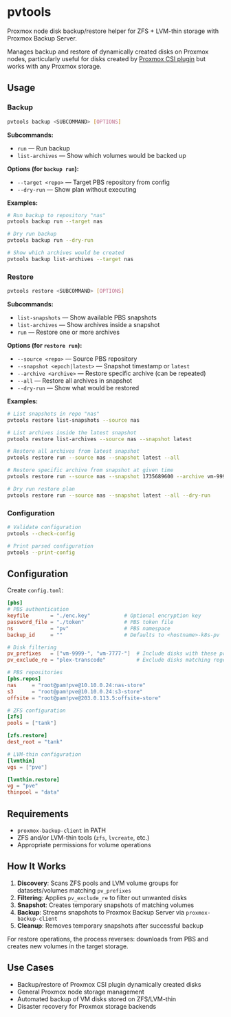 # pvtools

Proxmox node disk backup/restore helper for ZFS + LVM-thin storage with Proxmox Backup Server.

Manages backup and restore of dynamically created disks on Proxmox nodes, particularly useful for disks created by [Proxmox CSI plugin](https://github.com/sergelogvinov/proxmox-csi-plugin) but works with any Proxmox storage.

## Usage

### Backup

```bash
pvtools backup <SUBCOMMAND> [OPTIONS]
```

**Subcommands:**
- `run` — Run backup
- `list-archives` — Show which volumes would be backed up

**Options (for `backup run`):**
- `--target <repo>` — Target PBS repository from config
- `--dry-run` — Show plan without executing

**Examples:**
```bash
# Run backup to repository "nas"
pvtools backup run --target nas

# Dry run backup
pvtools backup run --dry-run

# Show which archives would be created
pvtools backup list-archives --target nas
```

### Restore

```bash
pvtools restore <SUBCOMMAND> [OPTIONS]
```

**Subcommands:**
- `list-snapshots` — Show available PBS snapshots
- `list-archives` — Show archives inside a snapshot
- `run` — Restore one or more archives

**Options (for `restore run`):**
- `--source <repo>` — Source PBS repository
- `--snapshot <epoch|latest>` — Snapshot timestamp or `latest`
- `--archive <archive>` — Restore specific archive (can be repeated)
- `--all` — Restore all archives in snapshot
- `--dry-run` — Show what would be restored

**Examples:**
```bash
# List snapshots in repo "nas"
pvtools restore list-snapshots --source nas

# List archives inside the latest snapshot
pvtools restore list-archives --source nas --snapshot latest

# Restore all archives from latest snapshot
pvtools restore run --source nas --snapshot latest --all

# Restore specific archive from snapshot at given time
pvtools restore run --source nas --snapshot 1735689600 --archive vm-9999-disk-data.raw

# Dry run restore plan
pvtools restore run --source nas --snapshot latest --all --dry-run
```

### Configuration

```bash
# Validate configuration
pvtools --check-config

# Print parsed configuration
pvtools --print-config
```

## Configuration

Create `config.toml`:

```toml
[pbs]
# PBS authentication
keyfile       = "./enc.key"           # Optional encryption key
password_file = "./token"             # PBS token file
ns            = "pv"                  # PBS namespace
backup_id     = ""                    # Defaults to <hostname>-k8s-pv

# Disk filtering
pv_prefixes   = ["vm-9999-", "vm-7777-"]  # Include disks with these prefixes
pv_exclude_re = "plex-transcode"          # Exclude disks matching regex

# PBS repositories
[pbs.repos]
nas     = "root@pam!pve@10.10.0.24:nas-store"
s3      = "root@pam!pve@10.10.0.24:s3-store"
offsite = "root@pam!pve@203.0.113.5:offsite-store"

# ZFS configuration
[zfs]
pools = ["tank"]

[zfs.restore]
dest_root = "tank"

# LVM-thin configuration  
[lvmthin]
vgs = ["pve"]

[lvmthin.restore]
vg = "pve"
thinpool = "data"
```

## Requirements

- `proxmox-backup-client` in PATH
- ZFS and/or LVM-thin tools (`zfs`, `lvcreate`, etc.)
- Appropriate permissions for volume operations

## How It Works

1. **Discovery**: Scans ZFS pools and LVM volume groups for datasets/volumes matching `pv_prefixes`
2. **Filtering**: Applies `pv_exclude_re` to filter out unwanted disks
3. **Snapshot**: Creates temporary snapshots of matching volumes
4. **Backup**: Streams snapshots to Proxmox Backup Server via `proxmox-backup-client`
5. **Cleanup**: Removes temporary snapshots after successful backup

For restore operations, the process reverses: downloads from PBS and creates new volumes in the target storage.

## Use Cases

- Backup/restore of Proxmox CSI plugin dynamically created disks
- General Proxmox node storage management
- Automated backup of VM disks stored on ZFS/LVM-thin
- Disaster recovery for Proxmox storage backends
